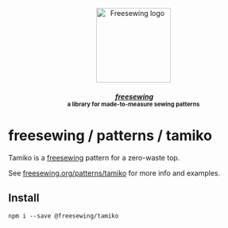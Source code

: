 <p align="center">
  <a title="Go to freesewing.org" href="https://freesewing.org/"><img src="https://freesewing.org/img/logo/black.svg" align="center" width="150px" alt="Freesewing logo"/></a>
</p>
<h4 align="center"><em>&nbsp;<a title="Go to freesewing.org" href="https://freesewing.org/">freesewing</a></em>
<br><sup>a library for made-to-measure sewing patterns</sup>
</h4>

# freesewing / patterns / tamiko

Tamiko is a [freesewing](https://github.com/freesewing/freesewing) pattern
for a zero-waste top.

See [freesewing.org/patterns/tamiko](https://freesewing.org/patterns/tamiko)
for more info and examples.

## Install

```
npm i --save @freesewing/tamiko
```

